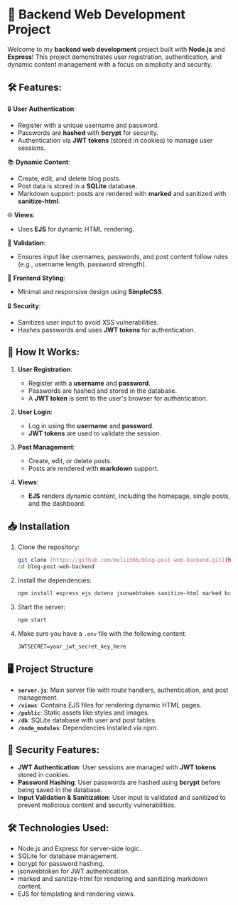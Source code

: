 # 🚀 Backend Web Development Project

Welcome to my **backend web development** project built with **Node.js** and **Express**! This project demonstrates user registration, authentication, and dynamic content management with a focus on simplicity and security.

## 🛠️ Features:

🔒 **User Authentication**:
   - Register with a unique username and password.
   - Passwords are **hashed** with **bcrypt** for security.
   - Authentication via **JWT tokens** (stored in cookies) to manage user sessions.

📚 **Dynamic Content**:
   - Create, edit, and delete blog posts.
   - Post data is stored in a **SQLite** database.
   - Markdown support: posts are rendered with **marked** and sanitized with **sanitize-html**.

🌐 **Views**:
   - Uses **EJS** for dynamic HTML rendering.

📝 **Validation**:
   - Ensures input like usernames, passwords, and post content follow rules (e.g., username length, password strength).

💅 **Frontend Styling**:
   - Minimal and responsive design using **SimpleCSS**.

🔒 **Security**:
   - Sanitizes user input to avoid XSS vulnerabilities.
   - Hashes passwords and uses **JWT tokens** for authentication.

## 🚀 How It Works:

1.  **User Registration**:
    -   Register with a **username** and **password**.
    -   Passwords are hashed and stored in the database.
    -   A **JWT token** is sent to the user's browser for authentication.

2.  **User Login**:
    -   Log in using the **username** and **password**.
    -   **JWT tokens** are used to validate the session.

3.  **Post Management**:
    -   Create, edit, or delete posts.
    -   Posts are rendered with **markdown** support.

4.  **Views**:
    -   **EJS** renders dynamic content, including the homepage, single posts, and the dashboard.

## 📥 Installation

1.  Clone the repository:

    ```bash
    git clone [https://github.com/molii566/blog-post-web-backend.git](https://github.com/molii566/blog-post-web-backend.git)
    cd blog-post-web-backend
    ```

2.  Install the dependencies:

    ```bash
    npm install express ejs dotenv jsonwebtoken sanitize-html marked bcrypt cookie-parser better-sqlite3 nodemon
    ```

3.  Start the server:

    ```bash
    npm start
    ```

4.  Make sure you have a `.env` file with the following content:

    ```
    JWTSECRET=your_jwt_secret_key_here
    ```

## 🖥️ Project Structure

-   **`server.js`**: Main server file with route handlers, authentication, and post management.
-   **`/views`**: Contains EJS files for rendering dynamic HTML pages.
-   **`/public`**: Static assets like styles and images.
-   **`/db`**: SQLite database with user and post tables.
-   **`/node_modules`**: Dependencies installed via npm.

## 🚨 Security Features:

-   **JWT Authentication**: User sessions are managed with **JWT tokens** stored in cookies.
-   **Password Hashing**: User passwords are hashed using **bcrypt** before being saved in the database.
-   **Input Validation & Sanitization**: User input is validated and sanitized to prevent malicious content and security vulnerabilities.

## 🛠️ Technologies Used:

-   Node.js and Express for server-side logic.
-   SQLite for database management.
-   bcrypt for password hashing.
-   jsonwebtoken for JWT authentication.
-   marked and sanitize-html for rendering and sanitizing markdown content.
-   EJS for templating and rendering views.
